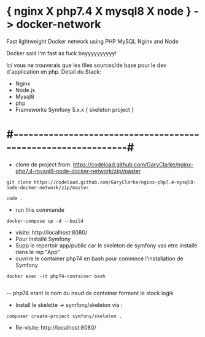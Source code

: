 # { nginx X php7.4 X mysql8 X node } -> docker-network
Fast lightweight Docker network using PHP MySQL Nginx and Node

Docker said I'm fast as fuck boyyyyyyyyyy!

Ici vous ne trouverais que les files sources/de base pour le dev d'application en php.
Detail du Stack:
- Nginx
- Node.js
- Mysql8
- php
- Frameworks Symfony 5.x.x { skeleton project }
# #-------------------------------------------------------------#
- clone de project from: https://codeload.github.com/GaryClarke/nginx-php7.4-mysql8-node-docker-network/zip/master

```
git clone https://codeload.github.com/GaryClarke/nginx-php7.4-mysql8-node-docker-network/zip/master

code .
```

- run this commande 

```
docker-compose up -d --build  
```

- visite: http://localhost:8080/
- Pour installé Symfony
- Supp le repertoir app/public car le skeleton de symfony vas etre installé dans le rep "App"
-  ouvrire le container php74 en bash pour commncé l'installation de Symfony

```
docker exec -it php74-container bash
  
```
-- php74 etant le nom du neud de container forment le stack logik

- Install le skelette -> symfony/skeleton  via :

```
composer create-project symfony/skeleton .
```
- Re-visite: http://localhost:8080/
